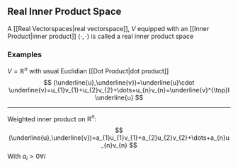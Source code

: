 ## Real Inner Product Space
A [[Real Vectorspaces|real vectorspace]], $V$ equipped with an [[Inner Product|inner product]] $(\cdot,\cdot)$ is called a real inner product space
### Examples
$V=\mathbb{R}^{n}$ with usual Euclidian [[Dot Product|dot product]]
$$
(\underline{u},\underline{v})=\underline{u}\cdot \underline{v}=u_{1}v_{1}+u_{2}v_{2}+\dots+u_{n}v_{n}=\underline{v}^{\top}I\underline{u}
$$
___
Weighted inner product on $\mathbb{R}^{n}$:
$$
(\underline{u},\underline{v})=a_{1}u_{1}v_{1}+a_{2}u_{2}v_{2}+\dots+a_{n}u_{n}v_{n}
$$
With $a_{i}>0\forall i$